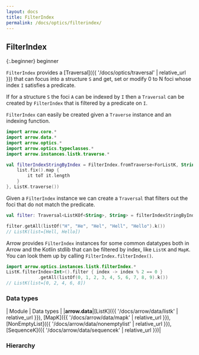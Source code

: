 ```yaml
---
layout: docs
title: FilterIndex
permalink: /docs/optics/filterindex/
---
```


## FilterIndex

{:.beginner}
beginner

`FilterIndex` provides a [Traversal]({{ '/docs/optics/traversal' | relative_url }}) that can focus into a structure `S` and get, set or modify 0 to N foci whose index `I` satisfies a predicate.

If for a structure `S` the foci `A` can be indexed by `I` then a `Traversal` can be created by `FilterIndex` that is filtered by a predicate on `I`.

`FilterIndex` can easily be created given a `Traverse` instance and an indexing function.

```kotlin
import arrow.core.*
import arrow.data.*
import arrow.optics.*
import arrow.optics.typeclasses.*
import arrow.instances.listk.traverse.*

val filterIndexStringByIndex = FilterIndex.fromTraverse<ForListK, String>({ list ->
    list.fix().map {
        it toT it.length
    }
}, ListK.traverse())
```

Given a `FilterIndex` instance we can create a `Traversal` that filters out the foci that do not match the predicate.

```kotlin
val filter: Traversal<ListKOf<String>, String> = filterIndexStringByIndex.filter { length -> length > 3 }

filter.getAll(listOf("H", "He", "Hel", "Hell", "Hello").k())
// ListK(list=[Hell, Hello])
```

Arrow provides `FilterIndex` instances for some common datatypes both in Arrow and the Kotlin stdlib that can be filtered by index, like `ListK` and `MapK`. You can look them up by calling `FilterIndex.filterIndex()`.

```kotlin
import arrow.optics.instances.listk.filterIndex.*
ListK.filterIndex<Int>().filter { index -> index % 2 == 0 }
            .getAll(listOf(0, 1, 2, 3, 4, 5, 6, 7, 8, 9).k())
// ListK(list=[0, 2, 4, 6, 8])
```

### Data types

| Module | Data types |
|__arrow.data__|[ListK]({{ '/docs/arrow/data/listk' | relative_url }}), [MapK]({{ '/docs/arrow/data/mapk' | relative_url }}), [NonEmptyList]({{ '/docs/arrow/data/nonemptylist' | relative_url }}), [SequenceK]({{ '/docs/arrow/data/sequencek' | relative_url }})|

### Hierarchy

<canvas id="hierarchy-diagram"></canvas>
<script>
  drawNomNomlDiagram('hierarchy-diagram', 'diagram.nomnol')
</script>

